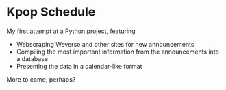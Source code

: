 # Kpop Schedule
My first attempt at a Python project, featuring
- Webscraping Weverse and other sites for new announcements
- Compiling the most important information from the announcements into a database
- Presenting the data in a calendar-like format

More to come, perhaps?
